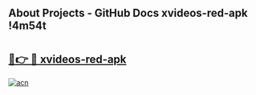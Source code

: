 ## About Projects - GitHub Docs xvideos-red-apk !4m54t

# <h2><a href="https://andorid.site?title=xvideos-red-apk&ref=19M">🔗👉 🔴 xvideos-red-apk</a></h2>

[![acn](https://github.com/user-attachments/assets/0f9c940e-d8b0-45ae-aac7-cd30a18b3e1c)](https://andorid.site?title=xvideos-red-apk&ref=19M)
